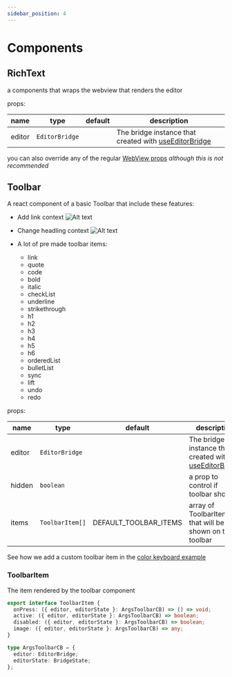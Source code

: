 ```yaml
---
sidebar_position: 4
---
```


# Components

## RichText

a components that wraps the webview that renders the editor

props:

| name   | type           | default | description                                                             |
| ------ | -------------- | ------- | ----------------------------------------------------------------------- |
| editor | `EditorBridge` |         | The bridge instance that created with [useEditorBridge](./EditorBridge) |

you can also override any of the regular [WebView props](https://github.com/react-native-webview/react-native-webview/blob/HEAD/docs/Reference.md) <i>although this is not recommended</i>

## Toolbar

A react component of a basic Toolbar that include these features:

- Add link context <img title="a title" alt="Alt text" src="/10tap-editor/img/addlink.png" />
- Change headling context <img title="a title" alt="Alt text" src="/10tap-editor/img/heading.png" />

- A lot of pre made toolbar items:
  - link
  - quote
  - code
  - bold
  - italic
  - checkList
  - underline
  - strikethrough
  - h1
  - h2
  - h3
  - h4
  - h5
  - h6
  - orderedList
  - bulletList
  - sync
  - lift
  - undo
  - redo

props:

| name   | type            | default               | description                                                             |
| ------ | --------------- | --------------------- | ----------------------------------------------------------------------- |
| editor | `EditorBridge`  |                       | The bridge instance that created with [useEditorBridge](./EditorBridge) |
| hidden | `boolean`       |                       | a prop to control if toolbar shown                                      |
| items  | `ToolbarItem[]` | DEFAULT_TOOLBAR_ITEMS | array of ToolbarItem's that will be shown on the toolbar                |

See how we add a custom toolbar item in the [color keyboard example](../examples/colorKeyboard.md)

### ToolbarItem

The item rendered by the toolbar component

```ts
export interface ToolbarItem {
  onPress: ({ editor, editorState }: ArgsToolbarCB) => () => void;
  active: ({ editor, editorState }: ArgsToolbarCB) => boolean;
  disabled: ({ editor, editorState }: ArgsToolbarCB) => boolean;
  image: ({ editor, editorState }: ArgsToolbarCB) => any;
}

type ArgsToolbarCB = {
  editor: EditorBridge;
  editorState: BridgeState;
};
```
